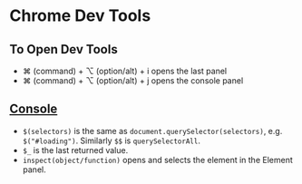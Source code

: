 # Chrome Dev Tools

## To Open Dev Tools

* ⌘ \(command\) + ⌥ \(option/alt\) + i opens the last panel
* ⌘ \(command\) + ⌥ \(option/alt\) + j opens the console panel

## [Console](https://developers.google.com/web/tools/chrome-devtools/console/utilities)

* `$(selectors)` is the same as `document.querySelector(selectors)`, e.g. `$("#loading")`. Similarly `$$` is `querySelectorAll`.
* `$_` is the last returned value.
* `inspect(object/function)` opens and selects the element in the Element panel.

